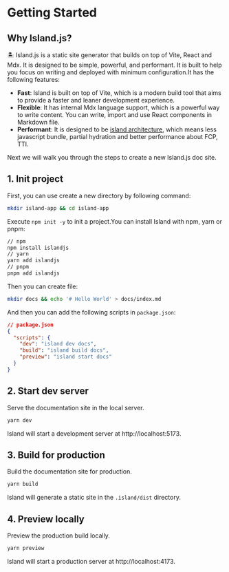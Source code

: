 # Getting Started

## Why Island.js?

🏝️ Island.js is a static site generator that builds on top of Vite, React and Mdx. It is designed to be simple, powerful, and performant. It is built to help you focus on writing and deployed with minimum configuration.It has the following features:

- **Fast**: Island is built on top of Vite, which is a modern build tool that aims to provide a faster and leaner development experience.
- **Flexible**: It has internal Mdx language support, which is a powerful way to write content. You can write, import and use React components in Markdown file.
- **Performant**: It is designed to be [island architecture](https://jasonformat.com/islands-architecture/), which means less javascript bundle, partial hydration and better performance about FCP, TTI.

Next we will walk you through the steps to create a new Island.js doc site.

## 1. Init project

First, you can use create a new directory by following command:

```bash
mkdir island-app && cd island-app
```

Execute `npm init -y` to init a project.You can install Island with npm, yarn or pnpm:

```bash
// npm
npm install islandjs
// yarn
yarn add islandjs
// pnpm
pnpm add islandjs
```

Then you can create file:

```bash
mkdir docs && echo '# Hello World' > docs/index.md
```

And then you can add the following scripts in `package.json`:

```json
// package.json
{
  "scripts": {
    "dev": "island dev docs",
    "build": "island build docs",
    "preview": "island start docs"
  }
}
```

## 2. Start dev server

Serve the documentation site in the local server.

```bash
yarn dev
```

Island will start a development server at http://localhost:5173.

## 3. Build for production

Build the documentation site for production.

```bash
yarn build
```

Island will generate a static site in the `.island/dist` directory.

## 4. Preview locally

Preview the production build locally.

```bash
yarn preview
```

Island will start a production server at http://localhost:4173.
